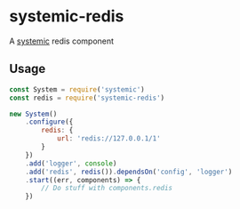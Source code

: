 # systemic-redis
A [systemic](https://github.com/guidesmiths/systemic) redis component

## Usage
```js
const System = require('systemic')
const redis = require('systemic-redis')

new System()
    .configure({
        redis: {
            url: 'redis://127.0.0.1/1'
        }
    })
    .add('logger', console)
    .add('redis', redis()).dependsOn('config', 'logger')
    .start((err, components) => {
        // Do stuff with components.redis
    })
```
